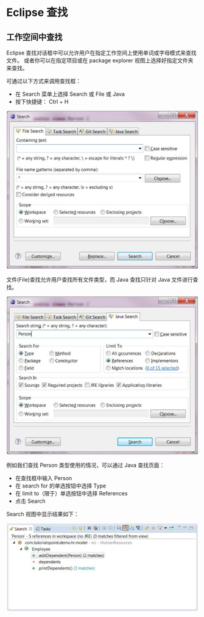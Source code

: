 # Eclipse 查找

## 工作空间中查找

Eclipse 查找对话框中可以允许用户在指定工作空间上使用单词或字母模式来查找文件。 或者你可以在指定项目或在 package explorer 视图上选择好指定文件夹来查找。

可通过以下方式来调用查找框：

* 在 Search 菜单上选择 Search 或 File 或 Java
* 按下快捷键： Ctrl + H

![](images/eclipse-search-menu/search_1.jpg)

文件(File)查找允许用户查找所有文件类型，而 Java 查找只针对 Java 文件进行查找。

![](images/eclipse-search-menu/search_2.jpg)

例如我们查找 Person 类型使用的情况，可以通过 Java 查找页面：

* 在查找框中输入 Person
* 在 search for 的单选按钮中选择 Type
* 在 limit to（限于）单选按钮中选择 References
* 点击 Search

Search 视图中显示结果如下：

![](images/eclipse-search-menu/search_3.jpg)
